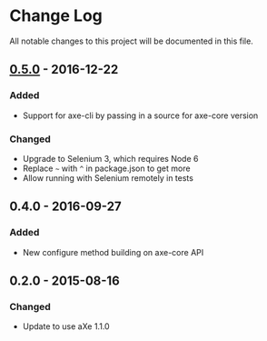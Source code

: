 # Change Log

<!-- Release notes authoring guidelines: http://keepachangelog.com/ -->

All notable changes to this project will be documented in this file.

<!-- ## [Unreleased] -->

## [0.5.0] - 2016-12-22
### Added
- Support for axe-cli by passing in a source for axe-core version

### Changed
- Upgrade to Selenium 3, which requires Node 6
- Replace `~` with `^` in package.json to get more 
- Allow running with Selenium remotely in tests

## 0.4.0 - 2016-09-27
### Added
- New configure method building on axe-core API

## 0.2.0 - 2015-08-16
### Changed
- Update to use aXe 1.1.0

[Unreleased]: https://github.com/dequelabs/axe-webdriverjs/compare/v0.5.0...master
[0.5.0]: https://github.com/dequelabs/axe-webdriverjs/compare/8d6cd08fabf507134fe3c6cf33516af00d8f4eb8...v0.5.0
